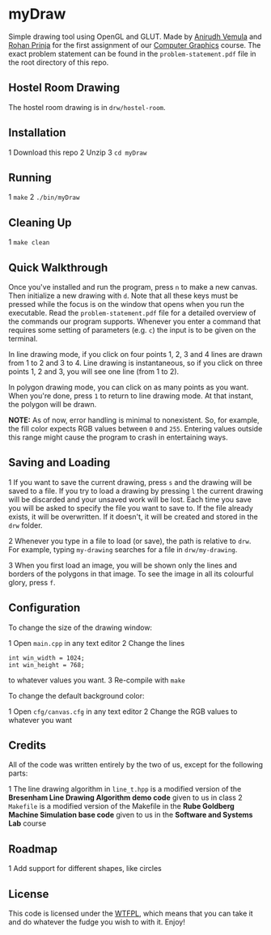 myDraw
======

Simple drawing tool using OpenGL and GLUT. Made by [Anirudh Vemula](vvanirudh@gmail.com) and [Rohan Prinja](rohan.prinja@gmail.com) for the first assignment of our [Computer Graphics](http://www.cse.iitb.ac.in/~paragc/teaching/2013/cs475) course. The exact problem statement can be found in the `problem-statement.pdf` file in the root directory of this repo.

Hostel Room Drawing
-------------------

The hostel room drawing is in `drw/hostel-room`.

Installation
------------

1 Download this repo
2 Unzip
3 `cd myDraw`

Running
-------

1 `make`
2 `./bin/myDraw`

Cleaning Up
-----------

1 `make clean`

Quick Walkthrough
-----------------

Once you've installed and run the program, press `n` to make a new canvas. Then initialize a new drawing with `d`. Note that all these keys must be pressed while the focus is on the window that opens when you run the executable. Read the `problem-statement.pdf` file for a detailed overview of the commands our program supports. Whenever you enter a command that requires some setting of parameters (e.g. `c`) the input is to be given on the terminal.

In line drawing mode, if you click on four points 1, 2, 3 and 4 lines are drawn from 1 to 2 and 3 to 4. Line drawing is instantaneous, so if you click on three points 1, 2 and 3, you will see one line (from 1 to 2).

In polygon drawing mode, you can click on as many points as you want. When you're done, press `1` to return to line drawing mode. At that instant, the polygon will be drawn.

**NOTE:** As of now, error handling is minimal to nonexistent. So, for example, the fill color expects RGB values between `0` and `255`. Entering values outside this range might cause the program to crash in entertaining ways.

Saving and Loading
------------------

1 If you want to save the current drawing, press `s` and the drawing will be saved to a file. If you try to load a drawing by pressing `l` the current drawing will be discarded and your unsaved work will be lost. Each time you save you will be asked to specify the file you want to save to. If the file already exists, it will be overwritten. If it doesn't, it will be created and stored in the `drw` folder.

2 Whenever you type in a file to load (or save), the path is relative to `drw`. For example, typing `my-drawing` searches for a file in `drw/my-drawing`.

3 When you first load an image, you will be shown only the lines and borders of the polygons in that image. To see the image in all its colourful glory, press `f`.

Configuration
-------------

To change the size of the drawing window:

1 Open `main.cpp` in any text editor
2 Change the lines

    int win_width = 1024;
    int win_height = 768;

to whatever values you want.
3 Re-compile with `make`

To change the default background color:

1 Open `cfg/canvas.cfg` in any text editor
2 Change the RGB values to whatever you want

Credits
-------

All of the code was written entirely by the two of us, except for the following parts:

1 The line drawing algorithm in `line_t.hpp` is a modified version of the **Bresenham Line Drawing Algorithm demo code** given to us in class
2 `Makefile` is a modified version of the Makefile in the **Rube Goldberg Machine Simulation base code** given to us in the **Software and Systems Lab** course

Roadmap
-------

1 Add support for different shapes, like circles

License
-------

This code is licensed under the [WTFPL](http://www.wtfpl.net/about/), which means that you can take it and do whatever the fudge you wish to with it. Enjoy!